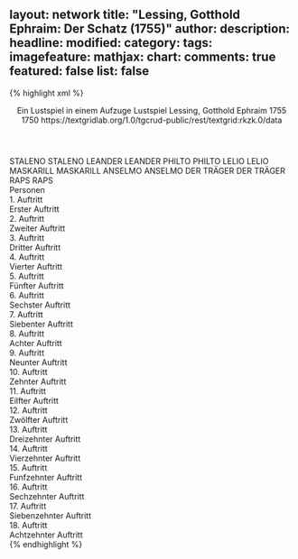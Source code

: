 layout: network
title: "Lessing, Gotthold Ephraim: Der Schatz (1755)"
author:
description:
headline:
modified:
category:
tags:
imagefeature:
mathjax:
chart:
comments: true
featured: false
list: false
---
{% highlight xml %}
<?xml-model href="http://raw.githubusercontent.com/DLiNa/project/master/rules/lina.rnc"?><?xml-model href="http://raw.githubusercontent.com/DLiNa/project/master/rules/lina.sch"?>
<play xmlns="http://lina.digital">
  <header>
    <title>Der Schatz</title>
    <subtitle>Ein Lustspiel in einem Aufzuge</subtitle>
    <genretitle>Lustspiel</genretitle>
    <author>Lessing, Gotthold Ephraim</author>
    <date type="print" when="1755">1755</date>
    <date type="premiere"/>
    <date type="written" when="1750">1750</date>
    <source>https://textgridlab.org/1.0/tgcrud-public/rest/textgrid:rkzk.0/data</source>
  </header>
  <personae>
    <character>
      <name>STALENO</name>
      <alias xml:id="staleno">
        <name>STALENO</name>
      </alias>
    </character>
    <character>
      <name>LEANDER</name>
      <alias xml:id="leander">
        <name>LEANDER</name>
      </alias>
    </character>
    <character>
      <name>PHILTO</name>
      <alias xml:id="philto">
        <name>PHILTO</name>
      </alias>
    </character>
    <character>
      <name>LELIO</name>
      <alias xml:id="lelio">
        <name>LELIO</name>
      </alias>
    </character>
    <character>
      <name>MASKARILL</name>
      <alias xml:id="maskarill">
        <name>MASKARILL</name>
      </alias>
    </character>
    <character>
      <name>ANSELMO</name>
      <alias xml:id="anselmo">
        <name>ANSELMO</name>
      </alias>
    </character>
    <character>
      <name>DER TRÄGER</name>
      <alias xml:id="der_träger">
        <name>DER TRÄGER</name>
      </alias>
    </character>
    <character>
      <name>RAPS</name>
      <alias xml:id="raps">
        <name>RAPS</name>
      </alias>
    </character>
  </personae>
  <text>
    <div>
      <head>Personen</head>
    </div>
    <div>
      <head>1. Auftritt</head>
      <div>
        <head>Erster Auftritt</head>
        <sp who="#staleno">
          <amount n="37" unit="speech_acts"/>
          <amount n="843" unit="words"/>
          <amount n="24" unit="lines"/>
          <amount n="4369" unit="chars"/>
        </sp>
        <sp who="#leander">
          <amount n="36" unit="speech_acts"/>
          <amount n="567" unit="words"/>
          <amount n="24" unit="lines"/>
          <amount n="3047" unit="chars"/>
        </sp>
      </div>
    </div>
    <div>
      <head>2. Auftritt</head>
      <div>
        <head>Zweiter Auftritt</head>
        <sp who="#staleno">
          <amount n="1" unit="speech_acts"/>
          <amount n="77" unit="words"/>
          <amount n="398" unit="chars"/>
        </sp>
      </div>
    </div>
    <div>
      <head>3. Auftritt</head>
      <div>
        <head>Dritter Auftritt</head>
        <sp who="#staleno">
          <amount n="59" unit="speech_acts"/>
          <amount n="1301" unit="words"/>
          <amount n="37" unit="lines"/>
          <amount n="6855" unit="chars"/>
        </sp>
        <sp who="#philto">
          <amount n="59" unit="speech_acts"/>
          <amount n="1501" unit="words"/>
          <amount n="38" unit="lines"/>
          <amount n="7973" unit="chars"/>
        </sp>
      </div>
    </div>
    <div>
      <head>4. Auftritt</head>
      <div>
        <head>Vierter Auftritt</head>
        <sp who="#lelio">
          <amount n="20" unit="speech_acts"/>
          <amount n="368" unit="words"/>
          <amount n="14" unit="lines"/>
          <amount n="1879" unit="chars"/>
        </sp>
        <sp who="#maskarill">
          <amount n="20" unit="speech_acts"/>
          <amount n="427" unit="words"/>
          <amount n="12" unit="lines"/>
          <amount n="2300" unit="chars"/>
        </sp>
        <sp who="#philto">
          <amount n="7" unit="speech_acts"/>
          <amount n="146" unit="words"/>
          <amount n="4" unit="lines"/>
          <amount n="788" unit="chars"/>
        </sp>
      </div>
    </div>
    <div>
      <head>5. Auftritt</head>
      <div>
        <head>Fünfter Auftritt</head>
        <sp who="#maskarill">
          <amount n="23" unit="speech_acts"/>
          <amount n="489" unit="words"/>
          <amount n="14" unit="lines"/>
          <amount n="2632" unit="chars"/>
        </sp>
        <sp who="#lelio">
          <amount n="23" unit="speech_acts"/>
          <amount n="471" unit="words"/>
          <amount n="11" unit="lines"/>
          <amount n="2534" unit="chars"/>
        </sp>
      </div>
    </div>
    <div>
      <head>6. Auftritt</head>
      <div>
        <head>Sechster Auftritt</head>
        <sp who="#lelio">
          <amount n="9" unit="speech_acts"/>
          <amount n="292" unit="words"/>
          <amount n="8" unit="lines"/>
          <amount n="1708" unit="chars"/>
        </sp>
        <sp who="#maskarill">
          <amount n="5" unit="speech_acts"/>
          <amount n="37" unit="words"/>
          <amount n="5" unit="lines"/>
          <amount n="179" unit="chars"/>
        </sp>
        <sp who="#staleno">
          <amount n="3" unit="speech_acts"/>
          <amount n="90" unit="words"/>
          <amount n="1" unit="lines"/>
          <amount n="489" unit="chars"/>
        </sp>
      </div>
    </div>
    <div>
      <head>7. Auftritt</head>
      <div>
        <head>Siebenter Auftritt</head>
        <sp who="#maskarill">
          <amount n="22" unit="speech_acts"/>
          <amount n="760" unit="words"/>
          <amount n="7" unit="lines"/>
          <amount n="4029" unit="chars"/>
        </sp>
        <sp who="#staleno">
          <amount n="22" unit="speech_acts"/>
          <amount n="234" unit="words"/>
          <amount n="18" unit="lines"/>
          <amount n="1218" unit="chars"/>
        </sp>
      </div>
    </div>
    <div>
      <head>8. Auftritt</head>
      <div>
        <head>Achter Auftritt</head>
        <sp who="#maskarill">
          <amount n="1" unit="speech_acts"/>
          <amount n="116" unit="words"/>
          <amount n="573" unit="chars"/>
        </sp>
      </div>
    </div>
    <div>
      <head>9. Auftritt</head>
      <div>
        <head>Neunter Auftritt</head>
        <sp who="#anselmo">
          <amount n="36" unit="speech_acts"/>
          <amount n="384" unit="words"/>
          <amount n="33" unit="lines"/>
          <amount n="1991" unit="chars"/>
        </sp>
        <sp who="#maskarill">
          <amount n="33" unit="speech_acts"/>
          <amount n="580" unit="words"/>
          <amount n="23" unit="lines"/>
          <amount n="2915" unit="chars"/>
        </sp>
        <sp who="#der_träger">
          <amount n="3" unit="speech_acts"/>
          <amount n="88" unit="words"/>
          <amount n="439" unit="chars"/>
        </sp>
      </div>
    </div>
    <div>
      <head>10. Auftritt</head>
      <div>
        <head>Zehnter Auftritt</head>
        <sp who="#anselmo">
          <amount n="1" unit="speech_acts"/>
          <amount n="131" unit="words"/>
          <amount n="721" unit="chars"/>
        </sp>
      </div>
    </div>
    <div>
      <head>11. Auftritt</head>
      <div>
        <head>Eilfter Auftritt</head>
        <sp who="#raps">
          <amount n="50" unit="speech_acts"/>
          <amount n="1276" unit="words"/>
          <amount n="26" unit="lines"/>
          <amount n="6825" unit="chars"/>
        </sp>
        <sp who="#anselmo">
          <amount n="50" unit="speech_acts"/>
          <amount n="779" unit="words"/>
          <amount n="38" unit="lines"/>
          <amount n="4059" unit="chars"/>
        </sp>
      </div>
    </div>
    <div>
      <head>12. Auftritt</head>
      <div>
        <head>Zwölfter Auftritt</head>
        <sp who="#der_träger">
          <amount n="9" unit="speech_acts"/>
          <amount n="327" unit="words"/>
          <amount n="5" unit="lines"/>
          <amount n="1743" unit="chars"/>
        </sp>
        <sp who="#anselmo">
          <amount n="8" unit="speech_acts"/>
          <amount n="137" unit="words"/>
          <amount n="4" unit="lines"/>
          <amount n="745" unit="chars"/>
        </sp>
      </div>
    </div>
    <div>
      <head>13. Auftritt</head>
      <div>
        <head>Dreizehnter Auftritt</head>
        <sp who="#anselmo">
          <amount n="4" unit="speech_acts"/>
          <amount n="41" unit="words"/>
          <amount n="3" unit="lines"/>
          <amount n="203" unit="chars"/>
        </sp>
        <sp who="#philto">
          <amount n="4" unit="speech_acts"/>
          <amount n="161" unit="words"/>
          <amount n="846" unit="chars"/>
        </sp>
      </div>
    </div>
    <div>
      <head>14. Auftritt</head>
      <div>
        <head>Vierzehnter Auftritt</head>
        <sp who="#maskarill">
          <amount n="13" unit="speech_acts"/>
          <amount n="160" unit="words"/>
          <amount n="12" unit="lines"/>
          <amount n="837" unit="chars"/>
        </sp>
        <sp who="#lelio">
          <amount n="12" unit="speech_acts"/>
          <amount n="143" unit="words"/>
          <amount n="10" unit="lines"/>
          <amount n="780" unit="chars"/>
        </sp>
      </div>
    </div>
    <div>
      <head>15. Auftritt</head>
      <div>
        <head>Funfzehnter Auftritt</head>
        <sp who="#anselmo">
          <amount n="3" unit="speech_acts"/>
          <amount n="73" unit="words"/>
          <amount n="1" unit="lines"/>
          <amount n="397" unit="chars"/>
        </sp>
        <sp who="#philto">
          <amount n="3" unit="speech_acts"/>
          <amount n="53" unit="words"/>
          <amount n="2" unit="lines"/>
          <amount n="309" unit="chars"/>
        </sp>
      </div>
    </div>
    <div>
      <head>16. Auftritt</head>
      <div>
        <head>Sechzehnter Auftritt</head>
        <sp who="#staleno">
          <amount n="3" unit="speech_acts"/>
          <amount n="34" unit="words"/>
          <amount n="3" unit="lines"/>
          <amount n="186" unit="chars"/>
        </sp>
        <sp who="#anselmo">
          <amount n="4" unit="speech_acts"/>
          <amount n="228" unit="words"/>
          <amount n="2" unit="lines"/>
          <amount n="1242" unit="chars"/>
        </sp>
        <sp who="#philto">
          <amount n="1" unit="speech_acts"/>
          <amount n="2" unit="words"/>
          <amount n="1" unit="lines"/>
          <amount n="12" unit="chars"/>
        </sp>
      </div>
    </div>
    <div>
      <head>17. Auftritt</head>
      <div>
        <head>Siebenzehnter Auftritt</head>
        <sp who="#maskarill">
          <amount n="10" unit="speech_acts"/>
          <amount n="248" unit="words"/>
          <amount n="7" unit="lines"/>
          <amount n="1311" unit="chars"/>
        </sp>
        <sp who="#anselmo">
          <amount n="10" unit="speech_acts"/>
          <amount n="64" unit="words"/>
          <amount n="10" unit="lines"/>
          <amount n="320" unit="chars"/>
        </sp>
      </div>
    </div>
    <div>
      <head>18. Auftritt</head>
      <div>
        <head>Achtzehnter Auftritt</head>
        <sp who="#maskarill">
          <amount n="3" unit="speech_acts"/>
          <amount n="131" unit="words"/>
          <amount n="1" unit="lines"/>
          <amount n="678" unit="chars"/>
        </sp>
        <sp who="#lelio">
          <amount n="1" unit="speech_acts"/>
          <amount n="70" unit="words"/>
          <amount n="430" unit="chars"/>
        </sp>
        <sp who="#philto">
          <amount n="1" unit="speech_acts"/>
          <amount n="4" unit="words"/>
          <amount n="1" unit="lines"/>
          <amount n="26" unit="chars"/>
        </sp>
        <sp who="#staleno">
          <amount n="1" unit="speech_acts"/>
          <amount n="10" unit="words"/>
          <amount n="1" unit="lines"/>
          <amount n="45" unit="chars"/>
        </sp>
        <sp who="#anselmo">
          <amount n="2" unit="speech_acts"/>
          <amount n="57" unit="words"/>
          <amount n="1" unit="lines"/>
          <amount n="326" unit="chars"/>
        </sp>
      </div>
    </div>
  </text>
</play>
{% endhighlight %}